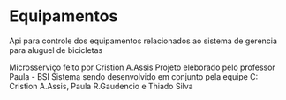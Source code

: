 # Equipamentos
Api para controle dos equipamentos relacionados ao sistema de gerencia para aluguel de bicicletas

Microsserviço feito por Cristion A.Assis
Projeto eleborado pelo professor Paula - BSI
Sistema sendo desenvolvido em conjunto pela equipe C: Cristion A.Assis, Paula R.Gaudencio e Thiado Silva
